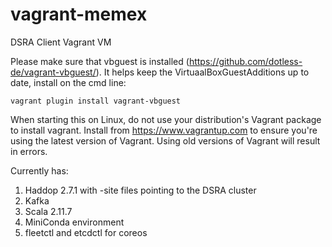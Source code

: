 # vagrant-memex
DSRA Client Vagrant VM

Please make sure that vbguest is installed (https://github.com/dotless-de/vagrant-vbguest/).  It helps keep the VirtuaalBoxGuestAdditions up to date, install on the cmd line:
```
vagrant plugin install vagrant-vbguest
```
When starting this on Linux, do not use your distribution's Vagrant package to install vagrant. Install from https://www.vagrantup.com to ensure you're using the latest version of Vagrant. Using old versions of Vagrant will result in errors.

Currently has:
 1. Haddop 2.7.1 with -site files pointing to the DSRA cluster
 2. Kafka
 3. Scala 2.11.7
 4. MiniConda environment
 5. fleetctl and etcdctl for coreos
